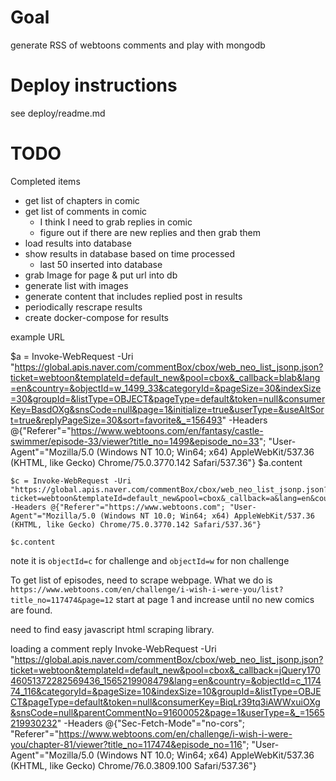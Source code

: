 # Goal
generate RSS of webtoons comments and play with mongodb

# Deploy instructions
see deploy/readme.md

# TODO

Completed items

* get list of chapters in comic
* get list of comments in comic
    * I think I need to grab replies in comic
    * figure out if there are new replies and then grab them
* load results into database
* show results in database based on time processed
    * last 50 inserted into database
* grab Image for page & put url into db
* generate list with images
* generate content that includes replied post in results
* periodically rescrape results
* create docker-compose for results


example URL

$a = Invoke-WebRequest -Uri "https://global.apis.naver.com/commentBox/cbox/web_neo_list_jsonp.json?ticket=webtoon&templateId=default_new&pool=cbox&_callback=blab&lang=en&country=&objectId=w_1499_33&categoryId=&pageSize=30&indexSize=30&groupId=&listType=OBJECT&pageType=default&token=null&consumerKey=BasdOXg&snsCode=null&page=1&initialize=true&userType=&useAltSort=true&replyPageSize=30&sort=favorite&_=156493" -Headers @{"Referer"="https://www.webtoons.com/en/fantasy/castle-swimmer/episode-33/viewer?title_no=1499&episode_no=33"; "User-Agent"="Mozilla/5.0 (Windows NT 10.0; Win64; x64) AppleWebKit/537.36 (KHTML, like Gecko) Chrome/75.0.3770.142 Safari/537.36"}
$a.content


```
$c = Invoke-WebRequest -Uri "https://global.apis.naver.com/commentBox/cbox/web_neo_list_jsonp.json?ticket=webtoon&templateId=default_new&pool=cbox&_callback=a&lang=en&country=&objectId=c_117474_116&categoryId=&pageSize=30&indexSize=30&groupId=&listType=OBJECT&pageType=default&token=null&consumerKey=BasdOXg&snsCode=null&page=1&initialize=true&userType=&useAltSort=true&replyPageSize=30&sort=favorite&_=156493" -Headers @{"Referer"="https://www.webtoons.com"; "User-Agent"="Mozilla/5.0 (Windows NT 10.0; Win64; x64) AppleWebKit/537.36 (KHTML, like Gecko) Chrome/75.0.3770.142 Safari/537.36"}

$c.content
```
note it is `objectId=c` for challenge and `objectId=w` for non challenge


To get list of episodes, need to scrape webpage.
What we do is `https://www.webtoons.com/en/challenge/i-wish-i-were-you/list?title_no=117474&page=12` start at page 1 and increase until no new comics are found.

need to find easy javascript html scraping library.


loading a comment reply
Invoke-WebRequest -Uri "https://global.apis.naver.com/commentBox/cbox/web_neo_list_jsonp.json?ticket=webtoon&templateId=default_new&pool=cbox&_callback=jQuery17046051372282569436_1565219908479&lang=en&country=&objectId=c_117474_116&categoryId=&pageSize=10&indexSize=10&groupId=&listType=OBJECT&pageType=default&token=null&consumerKey=BiqLr39tq3iAWWxuiOXg&snsCode=null&parentCommentNo=91600052&page=1&userType=&_=1565219930232" -Headers @{"Sec-Fetch-Mode"="no-cors"; "Referer"="https://www.webtoons.com/en/challenge/i-wish-i-were-you/chapter-81/viewer?title_no=117474&episode_no=116"; "User-Agent"="Mozilla/5.0 (Windows NT 10.0; Win64; x64) AppleWebKit/537.36 (KHTML, like Gecko) Chrome/76.0.3809.100 Safari/537.36"}